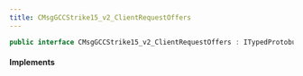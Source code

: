 ```yaml
---
title: CMsgGCCStrike15_v2_ClientRequestOffers
---
```


```csharp
public interface CMsgGCCStrike15_v2_ClientRequestOffers : ITypedProtobuf<CMsgGCCStrike15_v2_ClientRequestOffers>, INativeHandle
```

#### Implements

